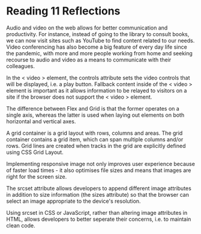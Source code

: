 # Reading 11 Reflections

Audio and video on the web allows for better communication and productivity. For instance, instead of going to the library to consult books, we can now visit sites such as YouTube to find content related to our needs. Video conferencing has also become a big feature of every day life since the pandemic, with more and more people working from home and seeking recourse to audio and video as a means to communicate with their colleagues.

In the < video > element, the controls attribute sets the video controls that will be displayed, i.e. a play button. Fallback content inside of the < video > element is important as it allows information to be relayed to visitors on a site if the browser does not support the < video > element.

The difference between Flex and Grid is that the former operates on a single axis, whereas the latter is used when laying out elements on both horizontal and vertical axes.

A grid container is a grid layout with rows, columns and areas. The grid container contains a grid item, which can span multiple columns and/or rows. Grid lines are created when tracks in the grid are explicitly defined using CSS Grid Layout.

Implementing responsive image not only improves user experience because of faster load times - it also optimises file sizes and means that images are right for the screen size.

The srcset attribute allows developers to append different image attributes in addition to size information (the sizes attribute) so that the browser can select an image appropriate to the device's resolution.

Using srcset in CSS or JavaScript, rather than altering image attributes in HTML, allows developers to better seperate their concerns, i.e. to maintain clean code.
